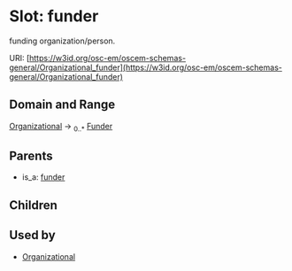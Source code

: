 
# Slot: funder

funding organization/person.

URI: [https://w3id.org/osc-em/oscem-schemas-general/Organizational_funder](https://w3id.org/osc-em/oscem-schemas-general/Organizational_funder)


## Domain and Range

[Organizational](Organizational.md) &#8594;  <sub>0..\*</sub> [Funder](Funder.md)

## Parents

 *  is_a: [funder](funder.md)

## Children


## Used by

 * [Organizational](Organizational.md)
